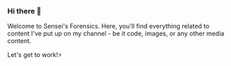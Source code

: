### Hi there 👋
Welcome to Sensei's Forensics. Here, you'll find everything related to content I've put up on my channel - be it code, images, or any other media content. 

Let's get to work!⚡

<!--
**sensei4n6/sensei4n6** is a ✨ _special_ ✨ repository because its `README.md` (this file) appears on your GitHub profile.

Here are some ideas to get you started:

- 🔭 I’m currently working on ...
- 🌱 I’m currently learning ...
- 👯 I’m looking to collaborate on ...
- 🤔 I’m looking for help with ...
- 💬 Ask me about ...
- 📫 How to reach me: ...
- 😄 Pronouns: ...
- ⚡ Fun fact: ...
-->
